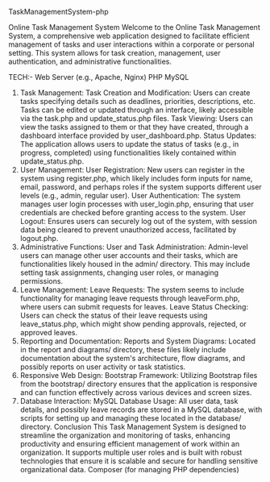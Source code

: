  TaskManagementSystem-php



Online Task Management System
Welcome to the Online Task Management System, a comprehensive web application designed to facilitate efficient management of tasks and user interactions within a corporate or personal setting. This system allows for task creation, management, user authentication, and administrative functionalities.


TECH:-
Web Server (e.g., Apache, Nginx)
PHP
MySQL

1. Task Management:
Task Creation and Modification: Users can create tasks specifying details such as deadlines, priorities, descriptions, etc. Tasks can be edited or updated through an interface, likely accessible via the task.php and update_status.php files.
Task Viewing: Users can view the tasks assigned to them or that they have created, through a dashboard interface provided by user_dashboard.php.
Status Updates: The application allows users to update the status of tasks (e.g., in progress, completed) using functionalities likely contained within update_status.php.
2. User Management:
User Registration: New users can register in the system using register.php, which likely includes form inputs for name, email, password, and perhaps roles if the system supports different user levels (e.g., admin, regular user).
User Authentication: The system manages user login processes with user_login.php, ensuring that user credentials are checked before granting access to the system.
User Logout: Ensures users can securely log out of the system, with session data being cleared to prevent unauthorized access, facilitated by logout.php.
3. Administrative Functions:
User and Task Administration: Admin-level users can manage other user accounts and their tasks, which are functionalities likely housed in the admin/ directory. This may include setting task assignments, changing user roles, or managing permissions.
4. Leave Management:
Leave Requests: The system seems to include functionality for managing leave requests through leaveForm.php, where users can submit requests for leaves.
Leave Status Checking: Users can check the status of their leave requests using leave_status.php, which might show pending approvals, rejected, or approved leaves.
5. Reporting and Documentation:
Reports and System Diagrams: Located in the report and diagrams/ directory, these files likely include documentation about the system's architecture, flow diagrams, and possibly reports on user activity or task statistics.
6. Responsive Web Design:
Bootstrap Framework: Utilizing Bootstrap files from the bootstrap/ directory ensures that the application is responsive and can function effectively across various devices and screen sizes.
7. Database Interaction:
MySQL Database Usage: All user data, task details, and possibly leave records are stored in a MySQL database, with scripts for setting up and managing these located in the database/ directory.
Conclusion
This Task Management System is designed to streamline the organization and monitoring of tasks, enhancing productivity and ensuring efficient management of work within an organization. It supports multiple user roles and is built with robust technologies that ensure it is scalable and secure for handling sensitive organizational data.
Composer (for managing PHP dependencies)
